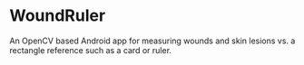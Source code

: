 WoundRuler
==========

An OpenCV based Android app for measuring wounds and skin lesions vs. a rectangle reference such as a card or ruler.
